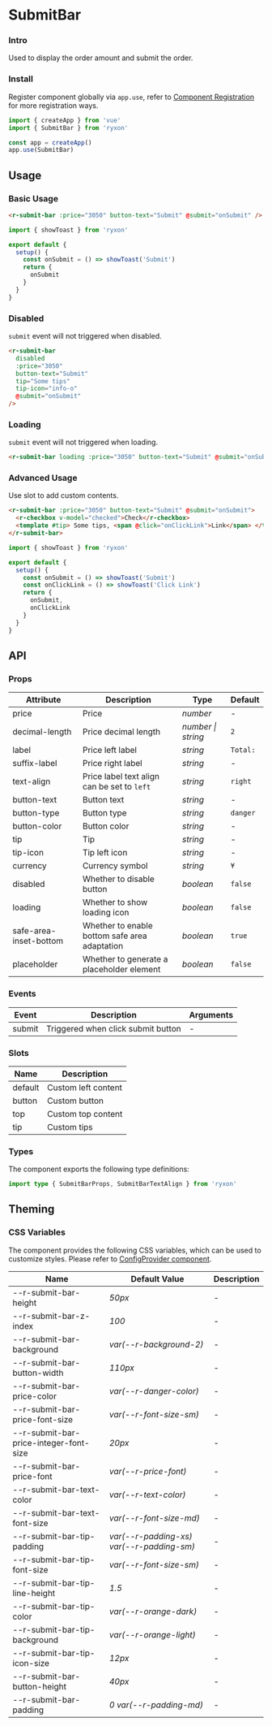 # SubmitBar

### Intro

Used to display the order amount and submit the order.

### Install

Register component globally via `app.use`, refer to [Component Registration](#/en-US/advanced-usage#zu-jian-zhu-ce) for more registration ways.

```js
import { createApp } from 'vue'
import { SubmitBar } from 'ryxon'

const app = createApp()
app.use(SubmitBar)
```

## Usage

### Basic Usage

```html
<r-submit-bar :price="3050" button-text="Submit" @submit="onSubmit" />
```

```js
import { showToast } from 'ryxon'

export default {
  setup() {
    const onSubmit = () => showToast('Submit')
    return {
      onSubmit
    }
  }
}
```

### Disabled

`submit` event will not triggered when disabled.

```html
<r-submit-bar
  disabled
  :price="3050"
  button-text="Submit"
  tip="Some tips"
  tip-icon="info-o"
  @submit="onSubmit"
/>
```

### Loading

`submit` event will not triggered when loading.

```html
<r-submit-bar loading :price="3050" button-text="Submit" @submit="onSubmit" />
```

### Advanced Usage

Use slot to add custom contents.

```html
<r-submit-bar :price="3050" button-text="Submit" @submit="onSubmit">
  <r-checkbox v-model="checked">Check</r-checkbox>
  <template #tip> Some tips, <span @click="onClickLink">Link</span> </template>
</r-submit-bar>
```

```js
import { showToast } from 'ryxon'

export default {
  setup() {
    const onSubmit = () => showToast('Submit')
    const onClickLink = () => showToast('Click Link')
    return {
      onSubmit,
      onClickLink
    }
  }
}
```

## API

### Props

| Attribute | Description | Type | Default |
| --- | --- | --- | --- |
| price | Price | _number_ | - |
| decimal-length | Price decimal length | _number \| string_ | `2` |
| label | Price left label | _string_ | `Total: ` |
| suffix-label | Price right label | _string_ | - |
| text-align | Price label text align can be set to `left` | _string_ | `right` |
| button-text | Button text | _string_ | - |
| button-type | Button type | _string_ | `danger` |
| button-color | Button color | _string_ | - |
| tip | Tip | _string_ | - |
| tip-icon | Tip left icon | _string_ | - |
| currency | Currency symbol | _string_ | `¥` |
| disabled | Whether to disable button | _boolean_ | `false` |
| loading | Whether to show loading icon | _boolean_ | `false` |
| safe-area-inset-bottom | Whether to enable bottom safe area adaptation | _boolean_ | `true` |
| placeholder | Whether to generate a placeholder element | _boolean_ | `false` |

### Events

| Event  | Description                        | Arguments |
| ------ | ---------------------------------- | --------- |
| submit | Triggered when click submit button | -         |

### Slots

| Name    | Description         |
| ------- | ------------------- |
| default | Custom left content |
| button  | Custom button       |
| top     | Custom top content  |
| tip     | Custom tips         |

### Types

The component exports the following type definitions:

```ts
import type { SubmitBarProps, SubmitBarTextAlign } from 'ryxon'
```

## Theming

### CSS Variables

The component provides the following CSS variables, which can be used to customize styles. Please refer to [ConfigProvider component](#/en-US/config-provider).

| Name | Default Value | Description |
| --- | --- | --- |
| --r-submit-bar-height | _50px_ | - |
| --r-submit-bar-z-index | _100_ | - |
| --r-submit-bar-background | _var(--r-background-2)_ | - |
| --r-submit-bar-button-width | _110px_ | - |
| --r-submit-bar-price-color | _var(--r-danger-color)_ | - |
| --r-submit-bar-price-font-size | _var(--r-font-size-sm)_ | - |
| --r-submit-bar-price-integer-font-size | _20px_ | - |
| --r-submit-bar-price-font | _var(--r-price-font)_ | - |
| --r-submit-bar-text-color | _var(--r-text-color)_ | - |
| --r-submit-bar-text-font-size | _var(--r-font-size-md)_ | - |
| --r-submit-bar-tip-padding | _var(--r-padding-xs) var(--r-padding-sm)_ | - |
| --r-submit-bar-tip-font-size | _var(--r-font-size-sm)_ | - |
| --r-submit-bar-tip-line-height | _1.5_ | - |
| --r-submit-bar-tip-color | _var(--r-orange-dark)_ | - |
| --r-submit-bar-tip-background | _var(--r-orange-light)_ | - |
| --r-submit-bar-tip-icon-size | _12px_ | - |
| --r-submit-bar-button-height | _40px_ | - |
| --r-submit-bar-padding | _0 var(--r-padding-md)_ | - |

